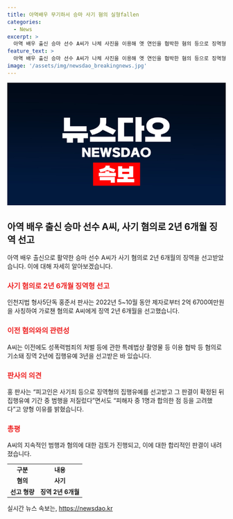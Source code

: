 ```yaml
---
title: 아역배우 무기하서 승마 사기 혐의 실형fallen
categories:
  - News
excerpt: >
  아역 배우 출신 승마 선수 A씨가 나체 사진을 이용해 옛 연인을 협박한 혐의 등으로 징역형의 집행유예를 받았다가, 사기 혐의로 다시 재판을 받고 실형을 선고받았다. A씨는 승마 수업을 받는 학생의 부모로부터 2억 6700만원을 가로챈 혐의와 다른 사람을 상대로 1억 1900만원을 빌려가는 등의 혐의를 받았다. 이전에도 나체 사진을 유포하겠다며 옛 연인을 협박한 혐의로 기소되어 집행유예를 선고받았던 적이 있는데, 이후에도 범행을 저질렀다는 판결이 내려졌다. A씨는 승마 선수로 활동하면서 국제 대회에서도 활약했으나, 범행으로 인해 그의 행적이 암울하다.
feature_text: >
  아역 배우 출신 승마 선수 A씨가 나체 사진을 이용해 옛 연인을 협박한 혐의 등으로 징역형의 집행유예를 받았다가, 사기 혐의로 다시 재판을 받고 실형을 선고받았다. A씨는 승마 수업을 받는 학생의 부모로부터 2억 6700만원을 가로챈 혐의와 다른 사람을 상대로 1억 1900만원을 빌려가는 등의 혐의를 받았다. 이전에도 나체 사진을 유포하겠다며 옛 연인을 협박한 혐의로 기소되어 집행유예를 선고받았던 적이 있는데, 이후에도 범행을 저질렀다는 판결이 내려졌다. A씨는 승마 선수로 활동하면서 국제 대회에서도 활약했으나, 범행으로 인해 그의 행적이 암울하다.
image: '/assets/img/newsdao_breakingnews.jpg'
---
```


<p><img src="/assets/img/newsdao_breakingnews.jpg" alt="firstkoreanews 속보" /></p>

<h2 data-ke-size="size26">아역 배우 출신 승마 선수 A씨, 사기 혐의로 2년 6개월 징역 선고</h2>

<p data-ke-size="size16">아역 배우 출신으로 활약한 승마 선수 A씨가 사기 혐의로 2년 6개월의 징역을 선고받았습니다. 이에 대해 자세히 알아보겠습니다.</p>

<h3><b><span style="color: #ee2323;">사기 혐의로 2년 6개월 징역형 선고</span></b></h3>

<p data-ke-size="size16">인천지법 형사5단독 홍준서 판사는 2022년 5~10월 동안 제자로부터 2억 6700여만원을 사칭하여 가로챈 혐의로 A씨에게 징역 2년 6개월을 선고했습니다.</p>

<h3><b><span style="color: #ee2323;">이전 혐의와의 관련성</span></b></h3>

<p data-ke-size="size16">A씨는 이전에도 성폭력범죄의 처벌 등에 관한 특례법상 촬영물 등 이용 협박 등 혐의로 기소돼 징역 2년에 집행유예 3년을 선고받은 바 있습니다.</p>

<h3><b><span style="color: #ee2323;">판사의 의견</span></b></h3>

<p data-ke-size="size16">홍 판사는 “피고인은 사기죄 등으로 징역형의 집행유예를 선고받고 그 판결이 확정된 뒤 집행유예 기간 중 범행을 저질렀다”면서도 “피해자 중 1명과 합의한 점 등을 고려했다”고 양형 이유를 밝혔습니다.</p>

<h3><b><span style="color: #ee2323;">총평</span></b></h3>

<p data-ke-size="size16">A씨의 지속적인 범행과 혐의에 대한 검토가 진행되고, 이에 대한 합리적인 판결이 내려졌습니다.</p>

<table>
    <tr>
        <td style="text-align: center; height: 17px;"><b>구분</b></td>
        <td style="text-align: center; height: 17px;"><b>내용</b></td>
    </tr>
    <tr>
        <td style="text-align: center; height: 17px;"><b>혐의</b></td>
        <td style="text-align: center; height: 17px;"><b>사기</b></td>
    </tr>
    <tr>
        <td style="text-align: center; height: 17px;"><b>선고 형량</b></td>
        <td style="text-align: center; height: 17px;"><b>징역 2년 6개월</b></td>
    </tr>
</table>
실시간 뉴스 속보는, <a href="https://newsdao.kr" rel="dofollow">https://newsdao.kr</a>


